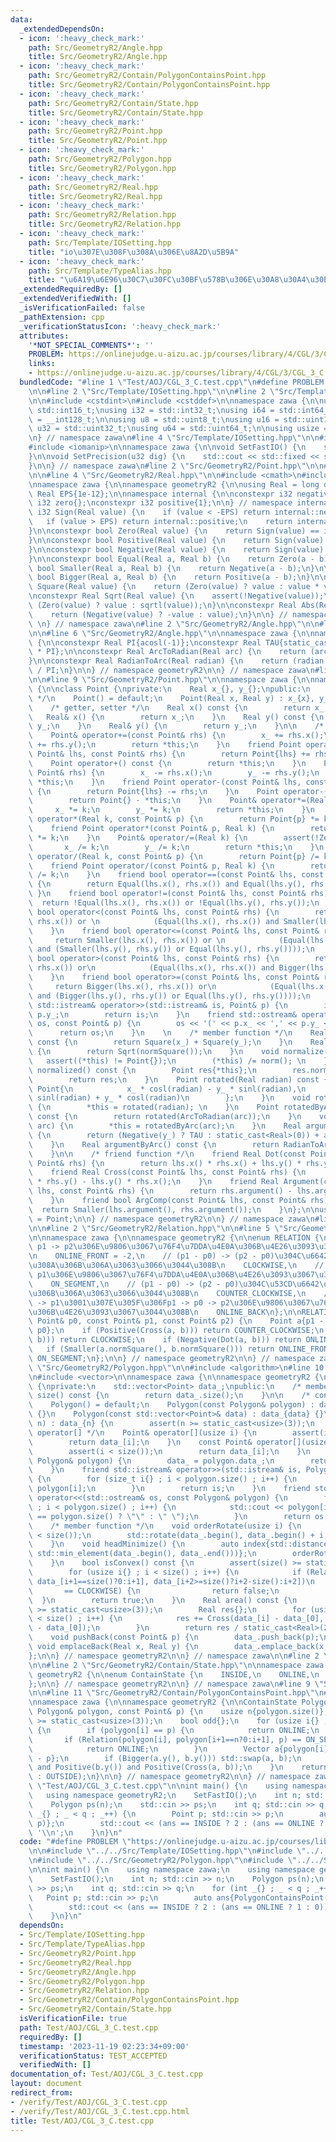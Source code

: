 ```yaml
---
data:
  _extendedDependsOn:
  - icon: ':heavy_check_mark:'
    path: Src/GeometryR2/Angle.hpp
    title: Src/GeometryR2/Angle.hpp
  - icon: ':heavy_check_mark:'
    path: Src/GeometryR2/Contain/PolygonContainsPoint.hpp
    title: Src/GeometryR2/Contain/PolygonContainsPoint.hpp
  - icon: ':heavy_check_mark:'
    path: Src/GeometryR2/Contain/State.hpp
    title: Src/GeometryR2/Contain/State.hpp
  - icon: ':heavy_check_mark:'
    path: Src/GeometryR2/Point.hpp
    title: Src/GeometryR2/Point.hpp
  - icon: ':heavy_check_mark:'
    path: Src/GeometryR2/Polygon.hpp
    title: Src/GeometryR2/Polygon.hpp
  - icon: ':heavy_check_mark:'
    path: Src/GeometryR2/Real.hpp
    title: Src/GeometryR2/Real.hpp
  - icon: ':heavy_check_mark:'
    path: Src/GeometryR2/Relation.hpp
    title: Src/GeometryR2/Relation.hpp
  - icon: ':heavy_check_mark:'
    path: Src/Template/IOSetting.hpp
    title: "io\u307E\u308F\u308A\u306E\u8A2D\u5B9A"
  - icon: ':heavy_check_mark:'
    path: Src/Template/TypeAlias.hpp
    title: "\u6A19\u6E96\u30C7\u30FC\u30BF\u578B\u306E\u30A8\u30A4\u30EA\u30A2\u30B9"
  _extendedRequiredBy: []
  _extendedVerifiedWith: []
  _isVerificationFailed: false
  _pathExtension: cpp
  _verificationStatusIcon: ':heavy_check_mark:'
  attributes:
    '*NOT_SPECIAL_COMMENTS*': ''
    PROBLEM: https://onlinejudge.u-aizu.ac.jp/courses/library/4/CGL/3/CGL_3_C
    links:
    - https://onlinejudge.u-aizu.ac.jp/courses/library/4/CGL/3/CGL_3_C
  bundledCode: "#line 1 \"Test/AOJ/CGL_3_C.test.cpp\"\n#define PROBLEM \"https://onlinejudge.u-aizu.ac.jp/courses/library/4/CGL/3/CGL_3_C\"\
    \n\n#line 2 \"Src/Template/IOSetting.hpp\"\n\n#line 2 \"Src/Template/TypeAlias.hpp\"\
    \n\n#include <cstdint>\n#include <cstddef>\n\nnamespace zawa {\n\nusing i16 =\
    \ std::int16_t;\nusing i32 = std::int32_t;\nusing i64 = std::int64_t;\nusing i128\
    \ = __int128_t;\n\nusing u8 = std::uint8_t;\nusing u16 = std::uint16_t;\nusing\
    \ u32 = std::uint32_t;\nusing u64 = std::uint64_t;\n\nusing usize = std::size_t;\n\
    \n} // namespace zawa\n#line 4 \"Src/Template/IOSetting.hpp\"\n\n#include <iostream>\n\
    #include <iomanip>\n\nnamespace zawa {\n\nvoid SetFastIO() {\n    std::cin.tie(nullptr)->sync_with_stdio(false);\n\
    }\n\nvoid SetPrecision(u32 dig) {\n    std::cout << std::fixed << std::setprecision(dig);\n\
    }\n\n} // namespace zawa\n#line 2 \"Src/GeometryR2/Point.hpp\"\n\n#line 2 \"Src/GeometryR2/Real.hpp\"\
    \n\n#line 4 \"Src/GeometryR2/Real.hpp\"\n\n#include <cmath>\n#include <cassert>\n\
    \nnamespace zawa {\n\nnamespace geometryR2 {\n\nusing Real = long double;\nconstexpr\
    \ Real EPS{1e-12};\n\nnamespace internal {\n\nconstexpr i32 negative{-1};\nconstexpr\
    \ i32 zero{};\nconstexpr i32 positive{1};\n\n} // namespace internal\n\nconstexpr\
    \ i32 Sign(Real value) {\n    if (value < -EPS) return internal::negative;\n \
    \   if (value > EPS) return internal::positive;\n    return internal::zero;\n\
    }\n\nconstexpr bool Zero(Real value) {\n    return Sign(value) == internal::zero;\n\
    }\n\nconstexpr bool Positive(Real value) {\n    return Sign(value) == internal::positive;\n\
    }\n\nconstexpr bool Negative(Real value) {\n    return Sign(value) == internal::negative;\n\
    }\n\nconstexpr bool Equal(Real a, Real b) {\n    return Zero(a - b);\n}\n\nconstexpr\
    \ bool Smaller(Real a, Real b) {\n    return Negative(a - b);\n}\n\nconstexpr\
    \ bool Bigger(Real a, Real b) {\n    return Positive(a - b);\n}\n\nconstexpr Real\
    \ Square(Real value) {\n    return (Zero(value) ? value : value * value);\n}\n\
    \nconstexpr Real Sqrt(Real value) {\n    assert(!Negative(value));\n    return\
    \ (Zero(value) ? value : sqrtl(value));\n}\n\nconstexpr Real Abs(Real value) {\n\
    \    return (Negative(value) ? -value : value);\n}\n\n} // namespace geometryR2\n\
    \ \n} // namespace zawa\n#line 2 \"Src/GeometryR2/Angle.hpp\"\n\n#line 4 \"Src/GeometryR2/Angle.hpp\"\
    \n\n#line 6 \"Src/GeometryR2/Angle.hpp\"\n\nnamespace zawa {\n\nnamespace geometryR2\
    \ {\n\nconstexpr Real PI{acosl(-1)};\nconstexpr Real TAU{static_cast<Real>(2)\
    \ * PI};\n\nconstexpr Real ArcToRadian(Real arc) {\n    return (arc * PI) / static_cast<Real>(180);\n\
    }\n\nconstexpr Real RadianToArc(Real radian) {\n    return (radian * static_cast<Real>(180))\
    \ / PI;\n}\n\n} // namespace geometryR2\n\n} // namespace zawa\n#line 5 \"Src/GeometryR2/Point.hpp\"\
    \n\n#line 9 \"Src/GeometryR2/Point.hpp\"\n\nnamespace zawa {\n\nnamespace geometryR2\
    \ {\n\nclass Point {\nprivate:\n    Real x_{}, y_{};\npublic:\n    /* constructor\
    \ */\n    Point() = default;\n    Point(Real x, Real y) : x_{x}, y_{y} {}\n\n\
    \    /* getter, setter */\n    Real x() const {\n        return x_;\n    }\n \
    \   Real& x() {\n        return x_;\n    }\n    Real y() const {\n        return\
    \ y_;\n    }\n    Real& y() {\n        return y_;\n    }\n\n    /* operator */\n\
    \    Point& operator+=(const Point& rhs) {\n        x_ += rhs.x();\n        y_\
    \ += rhs.y();\n        return *this;\n    }\n    friend Point operator+(const\
    \ Point& lhs, const Point& rhs) {\n        return Point{lhs} += rhs;\n    }\n\
    \    Point operator+() const {\n        return *this;\n    }\n    Point& operator-=(const\
    \ Point& rhs) {\n        x_ -= rhs.x();\n        y_ -= rhs.y();\n        return\
    \ *this;\n    }\n    friend Point operator-(const Point& lhs, const Point& rhs)\
    \ {\n        return Point{lhs} -= rhs;\n    }\n    Point operator-() const {\n\
    \        return Point{} - *this;\n    }\n    Point& operator*=(Real k) {\n   \
    \     x_ *= k;\n        y_ *= k;\n        return *this;\n    }\n    friend Point\
    \ operator*(Real k, const Point& p) {\n        return Point{p} *= k;\n    }\n\
    \    friend Point operator*(const Point& p, Real k) {\n        return Point{p}\
    \ *= k;\n    }\n    Point& operator/=(Real k) {\n        assert(!Zero(k));\n \
    \       x_ /= k;\n        y_ /= k;\n        return *this;\n    }\n    friend Point\
    \ operator/(Real k, const Point& p) {\n        return Point{p} /= k;\n    }\n\
    \    friend Point operator/(const Point& p, Real k) {\n        return Point{p}\
    \ /= k;\n    }\n    friend bool operator==(const Point& lhs, const Point& rhs)\
    \ {\n        return Equal(lhs.x(), rhs.x()) and Equal(lhs.y(), rhs.y());\n   \
    \ }\n    friend bool operator!=(const Point& lhs, const Point& rhs) {\n      \
    \  return !Equal(lhs.x(), rhs.x()) or !Equal(lhs.y(), rhs.y());\n    }\n    friend\
    \ bool operator<(const Point& lhs, const Point& rhs) {\n        return Smaller(lhs.x(),\
    \ rhs.x()) or \n            (Equal(lhs.x(), rhs.x()) and Smaller(lhs.y(), rhs.y()));\n\
    \    }\n    friend bool operator<=(const Point& lhs, const Point& rhs) {\n   \
    \     return Smaller(lhs.x(), rhs.x()) or \n            (Equal(lhs.x(), rhs.x())\
    \ and (Smaller(lhs.y(), rhs.y()) or Equal(lhs.y(), rhs.y())));\n    }\n    friend\
    \ bool operator>(const Point& lhs, const Point& rhs) {\n        return Bigger(lhs.x(),\
    \ rhs.x()) or\n            (Equal(lhs.x(), rhs.x()) and Bigger(lhs.y(), rhs.y()));\n\
    \    }\n    friend bool operator>=(const Point& lhs, const Point& rhs) {\n   \
    \     return Bigger(lhs.x(), rhs.x()) or\n            (Equal(lhs.x(), rhs.x())\
    \ and (Bigger(lhs.y(), rhs.y()) or Equal(lhs.y(), rhs.y())));\n    }\n    friend\
    \ std::istream& operator>>(std::istream& is, Point& p) {\n        is >> p.x_ >>\
    \ p.y_;\n        return is;\n    }\n    friend std::ostream& operator<<(std::ostream&\
    \ os, const Point& p) {\n        os << '(' << p.x_ << ',' << p.y_ << ')';\n  \
    \      return os;\n    }\n    \n    /* member function */\n    Real normSquare()\
    \ const {\n        return Square(x_) + Square(y_);\n    }\n    Real norm() const\
    \ {\n        return Sqrt(normSquare());\n    }\n    void normalize() {\n     \
    \   assert((*this) != Point{});\n        (*this) /= norm(); \n    }\n    Point\
    \ normalized() const {\n        Point res{*this};\n        res.normalize();\n\
    \        return res;\n    }\n    Point rotated(Real radian) const {\n        return\
    \ Point{\n            x_ * cosl(radian) - y_ * sinl(radian),\n            x_ *\
    \ sinl(radian) + y_ * cosl(radian)\n        };\n    }\n    void rotate(Real radian)\
    \ {\n        *this = rotated(radian); \n    }\n    Point rotatedByArc(Real arc)\
    \ const {\n        return rotated(ArcToRadian(arc));\n    }\n    void rotateByArc(Real\
    \ arc) {\n        *this = rotatedByArc(arc);\n    }\n    Real argument() const\
    \ {\n        return (Negative(y_) ? TAU : static_cast<Real>(0)) + atan2l(y_, x_);\n\
    \    }\n    Real argumentByArc() const {\n        return RadianToArc(argument());\n\
    \    }\n\n    /* friend function */\n    friend Real Dot(const Point& lhs, const\
    \ Point& rhs) {\n        return lhs.x() * rhs.x() + lhs.y() * rhs.y();\n    }\n\
    \    friend Real Cross(const Point& lhs, const Point& rhs) {\n        return lhs.x()\
    \ * rhs.y() - lhs.y() * rhs.x();\n    }\n    friend Real Argument(const Point&\
    \ lhs, const Point& rhs) {\n        return rhs.argument() - lhs.argument();\n\
    \    }\n    friend bool ArgComp(const Point& lhs, const Point& rhs) {\n      \
    \  return Smaller(lhs.argument(), rhs.argument());\n    }\n};\n\nusing Vector\
    \ = Point;\n\n} // namespace geometryR2\n\n} // namespace zawa\n#line 2 \"Src/GeometryR2/Polygon.hpp\"\
    \n\n#line 2 \"Src/GeometryR2/Relation.hpp\"\n\n#line 5 \"Src/GeometryR2/Relation.hpp\"\
    \n\nnamespace zawa {\n\nnamespace geometryR2 {\n\nenum RELATION {\n    // p0 ->\
    \ p1 -> p2\u306E\u9806\u3067\u76F4\u7DDA\u4E0A\u306B\u4E26\u3093\u3067\u3044\u308B\
    \n    ONLINE_FRONT = -2,\n    // (p1 - p0) -> (p2 - p0)\u304C\u6642\u8A08\u56DE\
    \u308A\u306B\u306A\u3063\u3066\u3044\u308B\n    CLOCKWISE,\n    // p0 -> p2 ->\
    \ p1\u306E\u9806\u3067\u76F4\u7DDA\u4E0A\u306B\u4E26\u3093\u3067\u3044\u308B\n\
    \    ON_SEGMENT,\n    // (p1 - p0) -> (p2 - p0)\u304C\u53CD\u6642\u8A08\u56DE\u308A\
    \u306B\u306A\u3063\u3066\u3044\u308B\n    COUNTER_CLOCKWISE,\n    // p2 -> p0\
    \ -> p1\u3001\u307E\u305F\u306Fp1 -> p0 -> p2\u306E\u9806\u3067\u76F4\u7DDA\u4E0A\
    \u306B\u4E26\u3093\u3067\u3044\u308B\n    ONLINE_BACK\n};\n\nRELATION Relation(const\
    \ Point& p0, const Point& p1, const Point& p2) {\n    Point a{p1 - p0}, b{p2 -\
    \ p0};\n    if (Positive(Cross(a, b))) return COUNTER_CLOCKWISE;\n    if (Negative(Cross(a,\
    \ b))) return CLOCKWISE;\n    if (Negative(Dot(a, b))) return ONLINE_BACK;\n \
    \   if (Smaller(a.normSquare(), b.normSquare())) return ONLINE_FRONT;\n    return\
    \ ON_SEGMENT;\n};\n\n} // namespace geometryR2\n\n} // namespace zawa\n#line 7\
    \ \"Src/GeometryR2/Polygon.hpp\"\n\n#include <algorithm>\n#line 10 \"Src/GeometryR2/Polygon.hpp\"\
    \n#include <vector>\n\nnamespace zawa {\n\nnamespace geometryR2 {\n\nclass Polygon\
    \ {\nprivate:\n    std::vector<Point> data_;\npublic:\n    /* member */\n    usize\
    \ size() const {\n        return data_.size();\n    }\n\n    /* constructor */\n\
    \    Polygon() = default;\n    Polygon(const Polygon& polygon) : data_{polygon.data_}\
    \ {}\n    Polygon(const std::vector<Point>& data) : data_{data} {}\n    Polygon(usize\
    \ n) : data_{n} {\n        assert(n >= static_cast<usize>(3));\n    }\n\n    /*\
    \ operator[] */\n    Point& operator[](usize i) {\n        assert(i < size());\n\
    \        return data_[i];\n    }\n    const Point& operator[](usize i) const {\n\
    \        assert(i < size());\n        return data_[i];\n    }\n    Polygon& operator=(const\
    \ Polygon& polygon) {\n        data_ = polygon.data_;\n        return *this;\n\
    \    }\n    friend std::istream& operator>>(std::istream& is, Polygon& polygon)\
    \ {\n        for (size_t i{} ; i < polygon.size() ; i++) {\n            is >>\
    \ polygon[i];\n        }\n        return is;\n    }\n    friend std::ostream&\
    \ operator<<(std::ostream& os, const Polygon& polygon) {\n        for (usize i{}\
    \ ; i < polygon.size() ; i++) {\n            std::cout << polygon[i] << (i + 1\
    \ == polygon.size() ? \"\" : \" \");\n        }\n        return os;\n    }\n\n\
    \    /* member function */\n    void orderRotate(usize i) {\n        assert(i\
    \ < size());\n        std::rotate(data_.begin(), data_.begin() + i, data_.end());\n\
    \    }\n    void headMinimize() {\n        auto index{std::distance(data_.begin(),\
    \ std::min_element(data_.begin(), data_.end()))};\n        orderRotate(index);\n\
    \    }\n    bool isConvex() const {\n        assert(size() >= static_cast<usize>(3));\n\
    \        for (usize i{} ; i < size() ; i++) {\n            if (Relation(data_[i],\
    \ data_[i+1==size()?0:i+1], data_[i+2>=size()?i+2-size():i+2])\n             \
    \       == CLOCKWISE) {\n                return false;\n            }\n      \
    \  }\n        return true;\n    }\n    Real area() const {\n        assert(size()\
    \ >= static_cast<usize>(3));\n        Real res{};\n        for (usize i{1} ; i\
    \ < size() ; i++) {\n            res += Cross(data_[i] - data_[0], data_[i+1==size()?0:i+1]\
    \ - data_[0]);\n        }\n        return res / static_cast<Real>(2);\n    }\n\
    \    void pushBack(const Point& p) {\n        data_.push_back(p);\n    }\n   \
    \ void emplaceBack(Real x, Real y) {\n        data_.emplace_back(x, y);\n    }\n\
    };\n\n} // namespace geometryR2\n\n} // namespace zawa\n\n#line 2 \"Src/GeometryR2/Contain/PolygonContainsPoint.hpp\"\
    \n\n#line 2 \"Src/GeometryR2/Contain/State.hpp\"\n\nnamespace zawa {\n\nnamespace\
    \ geometryR2 {\n\nenum ContainState {\n    INSIDE,\n    ONLINE,\n    OUTSIDE\n\
    };\n\n} // namespace geometryR2\n\n} // namespace zawa\n#line 9 \"Src/GeometryR2/Contain/PolygonContainsPoint.hpp\"\
    \n\n#line 11 \"Src/GeometryR2/Contain/PolygonContainsPoint.hpp\"\n#include <utility>\n\
    \nnamespace zawa {\n\nnamespace geometryR2 {\n\nContainState PolygonContainsPoint(const\
    \ Polygon& polygon, const Point& p) {\n    usize n{polygon.size()};\n    assert(n\
    \ >= static_cast<usize>(3));\n    bool odd{};\n    for (usize i{} ; i < n ; i++)\
    \ {\n        if (polygon[i] == p) {\n            return ONLINE;\n        }\n \
    \       if (Relation(polygon[i], polygon[i+1==n?0:i+1], p) == ON_SEGMENT) {\n\
    \            return ONLINE;\n        }\n        Vector a{polygon[i] - p}, b{polygon[i+1==n?0:i+1]\
    \ - p};\n        if (Bigger(a.y(), b.y())) std::swap(a, b);\n        odd ^= !Positive(a.y())\
    \ and Positive(b.y()) and Positive(Cross(a, b));\n    }\n    return (odd ? INSIDE\
    \ : OUTSIDE);\n}\n\n} // namespace geometryR2\n\n} // namespace zawa\n#line 7\
    \ \"Test/AOJ/CGL_3_C.test.cpp\"\n\nint main() {\n    using namespace zawa;\n \
    \   using namespace geometryR2;\n    SetFastIO();\n    int n; std::cin >> n;\n\
    \    Polygon ps(n);\n    std::cin >> ps;\n    int q; std::cin >> q;\n    for (int\
    \ _{} ; _ < q ; _++) {\n        Point p; std::cin >> p;\n        auto ans{PolygonContainsPoint(ps,\
    \ p)};\n        std::cout << (ans == INSIDE ? 2 : (ans == ONLINE ? 1 : 0)) <<\
    \ '\\n';\n    }\n}\n"
  code: "#define PROBLEM \"https://onlinejudge.u-aizu.ac.jp/courses/library/4/CGL/3/CGL_3_C\"\
    \n\n#include \"../../Src/Template/IOSetting.hpp\"\n#include \"../../Src/GeometryR2/Point.hpp\"\
    \n#include \"../../Src/GeometryR2/Polygon.hpp\"\n#include \"../../Src/GeometryR2/Contain/PolygonContainsPoint.hpp\"\
    \n\nint main() {\n    using namespace zawa;\n    using namespace geometryR2;\n\
    \    SetFastIO();\n    int n; std::cin >> n;\n    Polygon ps(n);\n    std::cin\
    \ >> ps;\n    int q; std::cin >> q;\n    for (int _{} ; _ < q ; _++) {\n     \
    \   Point p; std::cin >> p;\n        auto ans{PolygonContainsPoint(ps, p)};\n\
    \        std::cout << (ans == INSIDE ? 2 : (ans == ONLINE ? 1 : 0)) << '\\n';\n\
    \    }\n}\n"
  dependsOn:
  - Src/Template/IOSetting.hpp
  - Src/Template/TypeAlias.hpp
  - Src/GeometryR2/Point.hpp
  - Src/GeometryR2/Real.hpp
  - Src/GeometryR2/Angle.hpp
  - Src/GeometryR2/Polygon.hpp
  - Src/GeometryR2/Relation.hpp
  - Src/GeometryR2/Contain/PolygonContainsPoint.hpp
  - Src/GeometryR2/Contain/State.hpp
  isVerificationFile: true
  path: Test/AOJ/CGL_3_C.test.cpp
  requiredBy: []
  timestamp: '2023-11-19 02:23:34+09:00'
  verificationStatus: TEST_ACCEPTED
  verifiedWith: []
documentation_of: Test/AOJ/CGL_3_C.test.cpp
layout: document
redirect_from:
- /verify/Test/AOJ/CGL_3_C.test.cpp
- /verify/Test/AOJ/CGL_3_C.test.cpp.html
title: Test/AOJ/CGL_3_C.test.cpp
---
```

